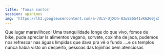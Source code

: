 ```yaml
---
title: 'Tania santos'
session: opinioes
img: 'https://lh3.googleusercontent.com/a-/ALV-UjXDh-03wSS5541vK62G0js5NuZ0Iv_NF6huB-MjhcEgUFcw=w66-h66-p-rp-mo-ba5-br100'
---
```

Que lugar maravilhoso! Uma tranquilidade longe do que vivo, fomos de bike, pude apreciar Is alimentos vegano, sorvete, coxinha de jaca, pudemos nos refrescar nas águas límpidas que dava pra vê o fundo ....e os templos nunca había visto un desperto, pessoas das lojinhas bem atenciosas